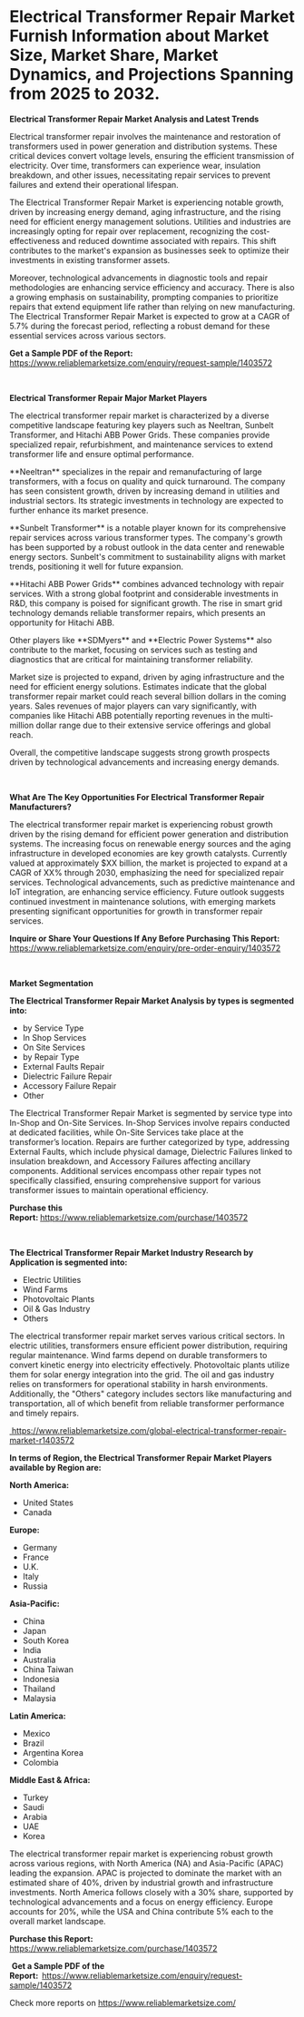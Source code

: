 <p><h1>Electrical Transformer Repair Market Furnish Information about Market Size, Market Share, Market Dynamics, and Projections Spanning from 2025 to 2032.</h1></p><p><strong>Electrical Transformer Repair Market Analysis and Latest Trends</strong></p>
<p><p>Electrical transformer repair involves the maintenance and restoration of transformers used in power generation and distribution systems. These critical devices convert voltage levels, ensuring the efficient transmission of electricity. Over time, transformers can experience wear, insulation breakdown, and other issues, necessitating repair services to prevent failures and extend their operational lifespan.</p><p>The Electrical Transformer Repair Market is experiencing notable growth, driven by increasing energy demand, aging infrastructure, and the rising need for efficient energy management solutions. Utilities and industries are increasingly opting for repair over replacement, recognizing the cost-effectiveness and reduced downtime associated with repairs. This shift contributes to the market's expansion as businesses seek to optimize their investments in existing transformer assets.</p><p>Moreover, technological advancements in diagnostic tools and repair methodologies are enhancing service efficiency and accuracy. There is also a growing emphasis on sustainability, prompting companies to prioritize repairs that extend equipment life rather than relying on new manufacturing. The Electrical Transformer Repair Market is expected to grow at a CAGR of 5.7% during the forecast period, reflecting a robust demand for these essential services across various sectors.</p></p>
<p><strong>Get a Sample PDF of the Report:&nbsp;</strong> <a href="https://www.reliablemarketsize.com/enquiry/request-sample/1403572?utm_campaign=1939&utm_medium=2&utm_source=Github&utm_content=ia&utm_term=13012025&utm_id=electrical-transformer-repair">https://www.reliablemarketsize.com/enquiry/request-sample/1403572</a></p>
<p>&nbsp;</p>
<p><strong>Electrical Transformer Repair Major Market Players</strong></p>
<p><p>The electrical transformer repair market is characterized by a diverse competitive landscape featuring key players such as Neeltran, Sunbelt Transformer, and Hitachi ABB Power Grids. These companies provide specialized repair, refurbishment, and maintenance services to extend transformer life and ensure optimal performance.</p><p>**Neeltran** specializes in the repair and remanufacturing of large transformers, with a focus on quality and quick turnaround. The company has seen consistent growth, driven by increasing demand in utilities and industrial sectors. Its strategic investments in technology are expected to further enhance its market presence.</p><p>**Sunbelt Transformer** is a notable player known for its comprehensive repair services across various transformer types. The company's growth has been supported by a robust outlook in the data center and renewable energy sectors. Sunbelt's commitment to sustainability aligns with market trends, positioning it well for future expansion.</p><p>**Hitachi ABB Power Grids** combines advanced technology with repair services. With a strong global footprint and considerable investments in R&D, this company is poised for significant growth. The rise in smart grid technology demands reliable transformer repairs, which presents an opportunity for Hitachi ABB.</p><p>Other players like **SDMyers** and **Electric Power Systems** also contribute to the market, focusing on services such as testing and diagnostics that are critical for maintaining transformer reliability.</p><p>Market size is projected to expand, driven by aging infrastructure and the need for efficient energy solutions. Estimates indicate that the global transformer repair market could reach several billion dollars in the coming years. Sales revenues of major players can vary significantly, with companies like Hitachi ABB potentially reporting revenues in the multi-million dollar range due to their extensive service offerings and global reach.</p><p>Overall, the competitive landscape suggests strong growth prospects driven by technological advancements and increasing energy demands.</p></p>
<p>&nbsp;</p>
<p><strong>What Are The Key Opportunities For Electrical Transformer Repair Manufacturers?</strong></p>
<p><p>The electrical transformer repair market is experiencing robust growth driven by the rising demand for efficient power generation and distribution systems. The increasing focus on renewable energy sources and the aging infrastructure in developed economies are key growth catalysts. Currently valued at approximately $XX billion, the market is projected to expand at a CAGR of XX% through 2030, emphasizing the need for specialized repair services. Technological advancements, such as predictive maintenance and IoT integration, are enhancing service efficiency. Future outlook suggests continued investment in maintenance solutions, with emerging markets presenting significant opportunities for growth in transformer repair services.</p></p>
<p><strong>Inquire or Share Your Questions If Any Before Purchasing This Report:</strong> <a href="https://www.reliablemarketsize.com/enquiry/pre-order-enquiry/1403572?utm_campaign=1939&utm_medium=2&utm_source=Github&utm_content=ia&utm_term=13012025&utm_id=electrical-transformer-repair">https://www.reliablemarketsize.com/enquiry/pre-order-enquiry/1403572</a></p>
<p>&nbsp;</p>
<p><strong>Market Segmentation</strong></p>
<p><strong>The Electrical Transformer Repair Market Analysis by types is segmented into:</strong></p>
<p><ul><li>by Service Type</li><li>In Shop Services</li><li>On Site Services</li><li>by Repair Type</li><li>External Faults Repair</li><li>Dielectric Failure Repair</li><li>Accessory Failure Repair</li><li>Other</li></ul></p>
<p><p>The Electrical Transformer Repair Market is segmented by service type into In-Shop and On-Site Services. In-Shop Services involve repairs conducted at dedicated facilities, while On-Site Services take place at the transformer’s location. Repairs are further categorized by type, addressing External Faults, which include physical damage, Dielectric Failures linked to insulation breakdown, and Accessory Failures affecting ancillary components. Additional services encompass other repair types not specifically classified, ensuring comprehensive support for various transformer issues to maintain operational efficiency.</p></p>
<p><strong>Purchase this Report:&nbsp;</strong><a href="https://www.reliablemarketsize.com/purchase/1403572?utm_campaign=1939&utm_medium=2&utm_source=Github&utm_content=ia&utm_term=13012025&utm_id=electrical-transformer-repair">https://www.reliablemarketsize.com/purchase/1403572</a></p>
<p>&nbsp;</p>
<p><strong>The Electrical Transformer Repair Market Industry Research by Application is segmented into:</strong></p>
<p><ul><li>Electric Utilities</li><li>Wind Farms</li><li>Photovoltaic Plants</li><li>Oil & Gas Industry</li><li>Others</li></ul></p>
<p><p>The electrical transformer repair market serves various critical sectors. In electric utilities, transformers ensure efficient power distribution, requiring regular maintenance. Wind farms depend on durable transformers to convert kinetic energy into electricity effectively. Photovoltaic plants utilize them for solar energy integration into the grid. The oil and gas industry relies on transformers for operational stability in harsh environments. Additionally, the "Others" category includes sectors like manufacturing and transportation, all of which benefit from reliable transformer performance and timely repairs.</p></p>
<p><a href="https://www.reliablemarketsize.com/global-electrical-transformer-repair-market-r1403572?utm_campaign=1939&utm_medium=2&utm_source=Github&utm_content=ia&utm_term=13012025&utm_id=electrical-transformer-repair">&nbsp;https://www.reliablemarketsize.com/global-electrical-transformer-repair-market-r1403572</a></p>
<p><strong>In terms of Region, the Electrical Transformer Repair Market Players available by Region are:</strong></p>
<p>
    <p> <strong> North America: </strong>
        <ul>
            <li>United States</li>
            <li>Canada</li>
        </ul>
        </p> 
    <p> <strong> Europe: </strong>
        <ul>
            <li>Germany</li>
            <li>France</li>
            <li>U.K.</li>
            <li>Italy</li>
            <li>Russia</li>
        </ul>
        </p> 
    <p> <strong> Asia-Pacific: </strong>
        <ul>
            <li>China</li>
            <li>Japan</li>
            <li>South Korea</li>
            <li>India</li>
            <li>Australia</li>
            <li>China Taiwan</li>
            <li>Indonesia</li>
            <li>Thailand</li>
            <li>Malaysia</li>
        </ul>
        </p> 
    <p> <strong> Latin America: </strong>
        <ul>
            <li>Mexico</li>
            <li>Brazil</li>
            <li>Argentina Korea</li>
            <li>Colombia</li>
        </ul>
        </p> 
    <p> <strong> Middle East & Africa: </strong>
        <ul>
            <li>Turkey</li>
            <li>Saudi</li>
            <li>Arabia</li>
            <li>UAE</li>
            <li>Korea</li>
        </ul>
    </p>
    </p>
<p><p>The electrical transformer repair market is experiencing robust growth across various regions, with North America (NA) and Asia-Pacific (APAC) leading the expansion. APAC is projected to dominate the market with an estimated share of 40%, driven by industrial growth and infrastructure investments. North America follows closely with a 30% share, supported by technological advancements and a focus on energy efficiency. Europe accounts for 20%, while the USA and China contribute 5% each to the overall market landscape.</p></p>
<p><strong>Purchase this Report: </strong><a href="https://www.reliablemarketsize.com/purchase/1403572?utm_campaign=1939&utm_medium=2&utm_source=Github&utm_content=ia&utm_term=13012025&utm_id=electrical-transformer-repair">https://www.reliablemarketsize.com/purchase/1403572</a></p>
<p>&nbsp;<strong>Get a Sample PDF of the Report:&nbsp;&nbsp;</strong><a href="https://www.reliablemarketsize.com/enquiry/request-sample/1403572?utm_campaign=1939&utm_medium=2&utm_source=Github&utm_content=ia&utm_term=13012025&utm_id=electrical-transformer-repair">https://www.reliablemarketsize.com/enquiry/request-sample/1403572</a></p>
<p><strong></strong></p>
<p>Check more reports on <a href="https://www.reliablemarketsize.com/?utm_campaign=1939&utm_medium=2&utm_source=Github&utm_content=ia&utm_term=13012025&utm_id=electrical-transformer-repair">https://www.reliablemarketsize.com/</a></p>